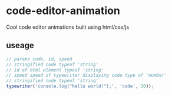 # code-editor-animation
Cool code editor animations built using html/css/js 

## useage

```javascript
// params code, id, speed
// stringified code typeof 'string'
// id of html element typeof 'string'
// speed speed of typewriter displaying code type of 'number'
// stringified code typeof 'string'
typewriter('console.log("hello world!");', 'code', 50));
```
